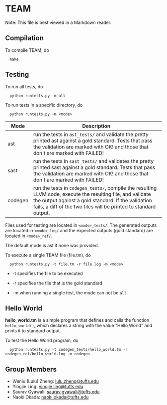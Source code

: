 # TEAM

Note: This file is best viewed in a Markdown reader.

## Compilation

To compile TEAM, do

      make

## Testing

To run all tests, do

      python runtests.py -m all

To run tests in a specific directory, do

      python runtests.py -m <mode>

| Mode    | Description                                                                                                                                                                                                                           |
| ------- | ------------------------------------------------------------------------------------------------------------------------------------------------------------------------------------------------------------------------------------- |
| ast     | run the tests in `ast_tests/` and validate the pretty printed ast against a gold standard. Tests that pass the validation are marked with OK! and those that don't are marked with FAILED!                                            |
| sast    | run the tests in `sast_tests/` and validates the pretty printed sast against a gold standard. Tests that pass the validation are marked with OK! and those that don't are marked with FAILED!                                         |
| codegen | run the tests in `codegen_tests/`, compile the resulting LLVM code, execute the resulting file, and validate the output against a gold standard. If the validation fails, a diff of the two files will be printed to standard output. |

Files used for testing are located in `<mode>_tests/`.
The generated outputs are located in `<mode>_log/` and
the expected outputs (gold standard) are located in `<mode>_ref/`.

The default mode is ast if none was provided.

To execute a single TEAM file (file.tm), do

      python runtests.py -t file.tm -r file.log -m <mode>

- -t specifies the file to be executed

- -r specifies the file that is the gold standard

- -m when running a single test, the mode can not be `all`.

## Hello World

**hello_world.tm** is a simple program that defines and calls
the function `hello_world()`, which declares a string with the
value "Hello World" and prints it to standard output.

To test the Hello World program, do

      python runtests.py -t codegen_tests/hello_world.tm -r codegen_ref/hello_world.log -m codegen

## Group Members

- Wenlu (Lulu) Zheng: <lulu.zheng@tufts.edu>
- Yingjie Ling: <yingjie.ling@tufts.edu>
- Saurav Gyawali: <saurav.gyawali@tufts.edu>
- Naoki Okada: <naoki.okada@tufts.edu>

